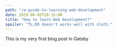 ```yaml
---
path: "/a-guide-to-learning-web-development"
date: 2019-06-02T20:15:00
title: "How to learn Web Development?"
spoiler: "TL;DR doesn't works well with sloth."
---
```


This is my very first blog post in Gatsby
